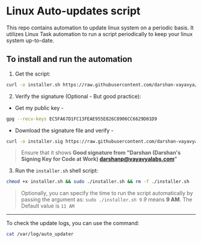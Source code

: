# Linux Auto-updates script

This repo contains automation to update linux system on a periodic basis. It utilizes Linux Task automation to run a script periodically to keep your linux system up-to-date.

## To install and run the automation

1. Get the script:

```bash
curl -o installer.sh https://raw.githubusercontent.com/darshan-vayavya/linux-auto-updater/refs/heads/main/install.sh
```

2. Verify the signature (Optional - But good practice):

- Get my public key -

```bash
gpg --recv-keys EC5FA67D1FC13FEAE955E826C8906CC6629D01D9
```

- Download the signature file and verify -

```bash
curl -o installer.sig https://raw.githubusercontent.com/darshan-vayavya/linux-auto-updater/refs/heads/main/install.sh.sig && gpg --verify installer.sig installer.sh
```

> Ensure that it shows **Good signature from "Darshan (Darshan's Signing Key for Code at Work) <darshanp@vayavyalabs.com>"**

3. Run the `installer.sh` shell script:

```bash
chmod +x installer.sh && sudo ./installer.sh && rm -f ./installer.sh
```

> Optionally, you can specify the time to run the script automatically by passing the argument as:
> ```sudo ./installer.sh 9```
> *9* means **9 AM**. The Default value is `11 AM`

---

To check the update logs, you can use the command:

```bash
cat /var/log/auto_updater
```
